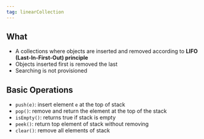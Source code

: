 ```yaml
---
tag: linearCollection
---
```


## What
- A collections where objects are inserted and removed according to **LIFO (Last-In-First-Out) principle**
- Objects inserted first is removed the last
- Searching is not provisioned

## Basic Operations
- `push(e)`: insert element `e` at the top of stack
- `pop()`: remove and return the element at the top of the stack
- `isEmpty()`: returns true if stack is empty
- `peek()`: return top element of stack without removing
- `clear()`: remove all elements of stack
